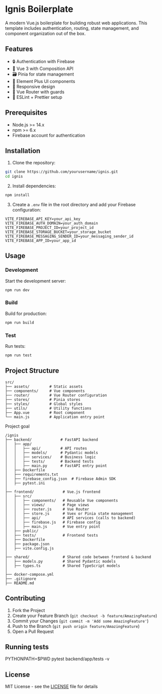 # Ignis Boilerplate

A modern Vue.js boilerplate for building robust web applications. This template includes authentication, routing, state management, and component organization out of the box.

## Features

- 🔒 Authentication with Firebase
- 🎯 Vue 3 with Composition API
- 🗃️ Pinia for state management
- 🎨 Element Plus UI components
- 📱 Responsive design
- 🚦 Vue Router with guards
- 🔧 ESLint + Prettier setup

## Prerequisites

- Node.js >= 14.x
- npm >= 6.x
- Firebase account for authentication

## Installation

1. Clone the repository:
```bash
git clone https://github.com/yourusername/ignis.git
cd ignis
```

2. Install dependencies:
```bash
npm install
```

3. Create a `.env` file in the root directory and add your Firebase configuration:
```env
VITE_FIREBASE_API_KEY=your_api_key
VITE_FIREBASE_AUTH_DOMAIN=your_auth_domain
VITE_FIREBASE_PROJECT_ID=your_project_id
VITE_FIREBASE_STORAGE_BUCKET=your_storage_bucket
VITE_FIREBASE_MESSAGING_SENDER_ID=your_messaging_sender_id
VITE_FIREBASE_APP_ID=your_app_id
```

## Usage

### Development

Start the development server:
```bash
npm run dev
```

### Build

Build for production:
```bash
npm run build
```

### Test

Run tests:
```bash
npm run test
```

## Project Structure

```
src/
├── assets/         # Static assets
├── components/     # Vue components
├── router/         # Vue Router configuration
├── stores/         # Pinia stores
├── styles/         # Global styles
├── utils/          # Utility functions
├── App.vue         # Root component
└── main.js         # Application entry point
```

Project goal
```
/ignis
├── backend/             # FastAPI backend
│   ├── app/
│   │   ├── api/         # API routes
│   │   ├── models/      # Pydantic models
│   │   ├── services/    # Business logic
│   │   ├── tests/       # Backend tests
│   │   ├── main.py      # FastAPI entry point
│   ├── Dockerfile
│   ├── requirements.txt
│   ├── firebase_config.json  # Firebase Admin SDK
│   ├── pytest.ini
│
├── frontend/             # Vue.js frontend
│   ├── src/
│   │   ├── components/   # Reusable Vue components
│   │   ├── views/        # Page views
│   │   ├── router.js     # Vue Router
│   │   ├── store.js      # Vuex or Pinia state management
│   │   ├── api/          # API services (calls to backend)
│   │   ├── firebase.js   # Firebase config
│   │   ├── main.js       # Vue entry point
│   ├── public/
│   ├── tests/            # Frontend tests
│   ├── Dockerfile
│   ├── package.json
│   ├── vite.config.js
│
├── shared/               # Shared code between frontend & backend
│   ├── models.py         # Shared Pydantic models
│   ├── types.ts          # Shared TypeScript models
│
├── docker-compose.yml
├── .gitignore
├── README.md
```

## Contributing

1. Fork the Project
2. Create your Feature Branch (`git checkout -b feature/AmazingFeature`)
3. Commit your Changes (`git commit -m 'Add some AmazingFeature'`)
4. Push to the Branch (`git push origin feature/AmazingFeature`)
5. Open a Pull Request

## Running tests
PYTHONPATH=$PWD pytest backend/app/tests -v

## License

MIT License - see the [LICENSE](LICENSE) file for details

